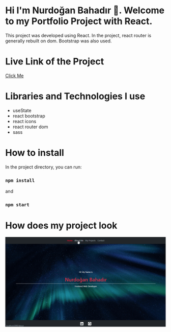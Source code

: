 # Hi I'm Nurdoğan Bahadır 👋. Welcome to my Portfolio Project with React.

This project was developed using React. In the project, react router is generally rebuilt on dom. Bootstrap was also used.

# Live Link of the Project

[Click Me](https://portfolio-nurdoganbahadir.netlify.app)

# Libraries and Technologies I use

- useState
- react bootstrap
- react icons
- react router dom
- sass


# How to install

In the project directory, you can run:

### `npm install`

and

### `npm start`







# How does my project look

![Portfolio With React](./portfolio.gif)


